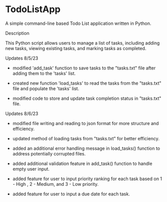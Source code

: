 # TodoListApp
A simple command-line based Todo List application written in Python.

Description

This Python script allows users to manage a list of tasks, including adding new tasks, viewing existing tasks, and marking tasks as completed. 

Updates 8/5/23

- modified 'add_task' function to save tasks to the "tasks.txt" file after adding them to the 'tasks' list.

- created new function 'load_tasks' to read the tasks from the "tasks.txt" file and populate the 'tasks' list.

- modified code to store and update task completion status in "tasks.txt" file.

Updates 8/6/23

- modified file writing and reading to json format for more structure and efficiency. 

- updated method of loading tasks from "tasks.txt" for better efficiency. 

- added an additional error handling message in load_tasks() function to address potentially corrupted files.

- added additional validation feature in add_task() function to handle empty user input.

- added feature for user to input priority ranking for each task based on 1 - High , 2 - Medium, and 3 - Low priority.

- added feature for user to input a due date for each task.